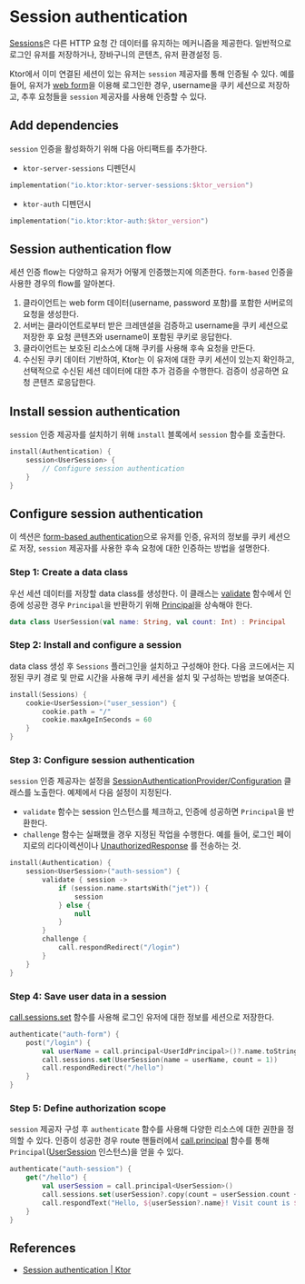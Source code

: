 # Session authentication

[Sessions](https://ktor.io/docs/sessions.html)은 다른 HTTP 요청 간 데이터를 유지하는 메커니즘을 제공한다. 일반적으로 로그인 유저를 저장하거나, 장바구니의 콘텐츠, 유저
환경설정 등.

Ktor에서 이미 연결된 세션이 있는 유저는 `session` 제공자를 통해 인증될 수 있다. 예를 들어, 유저가 [web form](https://ktor.io/docs/form.html)을 이용해 로그인한 경우,
username을 쿠키 세션으로 저장하고, 추후 요청들을 `session` 제공자를 사용해 인증할 수 있다.

## **Add dependencies**

`session` 인증을 활성화하기 위해 다음 아티팩트를 추가한다.

- `ktor-server-sessions` 디펜던시

```kotlin
implementation("io.ktor:ktor-server-sessions:$ktor_version")
```

- `ktor-auth` 디펜던시

```kotlin
implementation("io.ktor:ktor-auth:$ktor_version")
```

## **Session authentication flow**

세션 인증 flow는 다양하고 유저가 어떻게 인증했는지에 의존한다. `form-based` 인증을 사용한 경우의 flow를 알아본다.

1. 클라이언트는 web form 데이터(username, password 포함)를 포함한 서버로의 요청을 생성한다.
2. 서버는 클라이언트로부터 받은 크레덴셜을 검증하고 username을 쿠키 세션으로 저장한 후 요청 콘텐츠와 username이 포함된 쿠키로 응답한다.
3. 클라이언트는 보호된 리소스에 대해 쿠키를 사용해 후속 요청을 만든다.
4. 수신된 쿠키 데이터 기반하여, Ktor는 이 유저에 대한 쿠키 세션이 있는지 확인하고, 선택적으로 수신된 세션 데이터에 대한 추가 검증을 수행한다. 검증이 성공하면 요청 콘텐츠 로응답한다.

## **Install session authentication**

`session` 인증 제공자를 설치하기 위해 `install` 블록에서 `session` 함수를 호출한다.

```kotlin
install(Authentication) {
    session<UserSession> {
        // Configure session authentication
    }
}
```

## **Configure session authentication**

이 섹션은 [form-based authentication](https://ktor.io/docs/form.html)으로 유저를 인증, 유저의 정보를 쿠키 세션으로 저장, `session` 제공자를 사용한 후속
요청에 대한 인증하는 방법을 설명한다.

### **Step 1: Create a data class**

우선 세션 데이터를 저장할 data class를 생성한다. 이 클래스는 [validate](https://ktor.io/docs/session-auth.html#configure-session-auth) 함수에서
인증에 성공한 경우 `Principal`을 반환하기
위해 [Principal](https://api.ktor.io/ktor-features/ktor-auth/ktor-auth/io.ktor.auth/-principal/index.html)을 상속해야 한다.

```kotlin
data class UserSession(val name: String, val count: Int) : Principal
```

### **Step 2: Install and configure a session**

data class 생성 후 `Sessions` 플러그인을 설치하고 구성해야 한다. 다음 코드에서는 지정된 쿠키 경로 및 만료 시간을 사용해 쿠키 세션을 설치 및 구성하는 방법을 보여준다.

```kotlin
install(Sessions) {
    cookie<UserSession>("user_session") {
        cookie.path = "/"
        cookie.maxAgeInSeconds = 60
    }
}
```

### **Step 3: Configure session authentication**

`session` 인증 제공자는
설정을 [SessionAuthenticationProvider/Configuration](https://api.ktor.io/ktor-features/ktor-auth/ktor-auth/io.ktor.auth/-session-authentication-provider/-configuration/index.html)
클래스를 노출한다. 예제에서 다음 설정이 지정된다.

- `validate` 함수는 session 인스턴스를 체크하고, 인증에 성공하면 `Principal`을 반환한다.
- `challenge` 함수는 실패했을 경우 지정된 작업을 수행한다. 예를 들어, 로그인 페이지로의
  리다이렉션이나 [UnauthorizedResponse](https://api.ktor.io/ktor-features/ktor-auth/ktor-auth/io.ktor.auth/-unauthorized-response/index.html)
  를 전송하는 것.

```kotlin
install(Authentication) {
    session<UserSession>("auth-session") {
        validate { session ->
            if (session.name.startsWith("jet")) {
                session
            } else {
                null
            }
        }
        challenge {
            call.respondRedirect("/login")
        }
    }
}
```

### **Step 4: Save user data in a session**

[call.sessions.set](https://ktor.io/docs/sessions.html#set-content) 함수를 사용해 로그인 유저에 대한 정보를 세션으로 저장한다.

```kotlin
authenticate("auth-form") {
    post("/login") {
        val userName = call.principal<UserIdPrincipal>()?.name.toString()
        call.sessions.set(UserSession(name = userName, count = 1))
        call.respondRedirect("/hello")
    }
}
```

### **Step 5: Define authorization scope**

`session` 제공자 구성 후 `authenticate` 함수를 사용해 다양한 리소스에 대한 권한을 정의할 수 있다. 인증이 성공한 경우 route
핸들러에서 [call.principal](https://api.ktor.io/ktor-features/ktor-auth/ktor-auth/io.ktor.auth/principal.html) 함수를
통해 `Principal`([UserSession](https://ktor.io/docs/session-auth.html#data-class) 인스턴스)을 얻을 수 있다.

```kotlin
authenticate("auth-session") {
    get("/hello") {
        val userSession = call.principal<UserSession>()
        call.sessions.set(userSession?.copy(count = userSession.count + 1))
        call.respondText("Hello, ${userSession?.name}! Visit count is ${userSession?.count}.")
    }
}
```

## References

* [Session authentication | Ktor](https://ktor.io/docs/session-auth.html)
